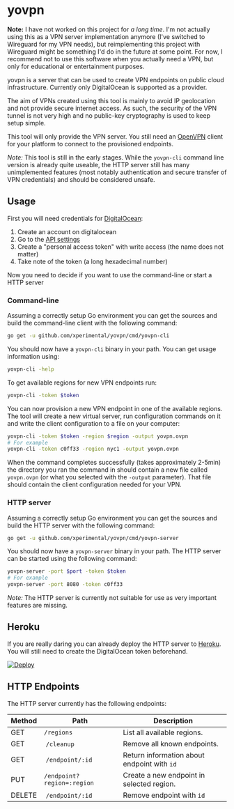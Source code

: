 # yovpn

**Note:** I have not worked on this project for _a long time_. I'm not actually using this as a VPN server implementation anymore (I've switched to Wireguard for my VPN needs), but reimplementing this project with Wireguard might be something I'd do in the future at some point. For now, I recommend not to use this software when you actually need a VPN, but only for educational or entertainment purposes.

yovpn is a server that can be used to create VPN endpoints on public cloud infrastructure. Currently only DigitalOcean is supported as a provider.

The aim of VPNs created using this tool is mainly to avoid IP geolocation and not provide secure internet access. As such, the security of the VPN tunnel is not very high and no public-key cryptography is used to keep setup simple.

This tool will only provide the VPN server. You still need an [OpenVPN](https://openvpn.net/) client for your platform to connect to the provisioned endpoints.

*Note:* This tool is still in the early stages. While the `yovpn-cli` command line version is already quite useable, the HTTP server still has many unimplemented features (most notably authentication and secure transfer of VPN credentials) and should be considered unsafe.

## Usage

First you will need credentials for [DigitalOcean](https://www.digitalocean.com/):

1. Create an account on digitalocean
2. Go to the [API settings](https://cloud.digitalocean.com/settings/applications)
3. Create a "personal access token" with write access (the name does not matter)
4. Take note of the token (a long hexadecimal number)

Now you need to decide if you want to use the command-line or start a HTTP server

### Command-line

Assuming a correctly setup Go environment you can get the sources and build the command-line client with the following command:

```bash
go get -u github.com/xperimental/yovpn/cmd/yovpn-cli
```

You should now have a `yovpn-cli` binary in your path. You can get usage information using:

```bash
yovpn-cli -help
```

To get available regions for new VPN endpoints run:

```bash
yovpn-cli -token $token
```

You can now provision a new VPN endpoint in one of the available regions. The tool will create a new virtual server, run configuration commands on it and write the client configuration to a file on your computer:

```bash
yovpn-cli -token $token -region $region -output yovpn.ovpn
# For example
yovpn-cli -token c0ff33 -region nyc1 -output yovpn.ovpn
```

When the command completes successfully (takes approximately 2-5min) the directory you ran the command in should contain a new file called `yovpn.ovpn` (or what you selected with the `-output` parameter). That file should contain the client configuration needed for your VPN.

### HTTP server

Assuming a correctly setup Go environment you can get the sources and build the HTTP server with the following command:

```bash
go get -u github.com/xperimental/yovpn/cmd/yovpn-server
```

You should now have a `yovpn-server` binary in your path. The HTTP server can be started using the following command:

```bash
yovpn-server -port $port -token $token
# For example
yovpn-server -port 8080 -token c0ff33
```

*Note:* The HTTP server is currently not suitable for use as very important features are missing.

## Heroku

If you are really daring you can already deploy the HTTP server to [Heroku](https://www.heroku.com).
You will still need to create the DigitalOcean token beforehand.

[![Deploy](https://www.herokucdn.com/deploy/button.png)](https://heroku.com/deploy?template=https://github.com/xperimental/yovpn/tree/heroku)

## HTTP Endpoints

The HTTP server currently has the following endpoints:

| Method | Path                       | Description                                 |
|--------|----------------------------|---------------------------------------------|
| GET    | `/regions`                 | List all available regions.                 |
| GET    | `/cleanup`                 | Remove all known endpoints.                  |
| GET    | `/endpoint/:id`            | Return information about endpoint with `id` |
| PUT    | `/endpoint?region=:region` | Create a new endpoint in selected region.   |
| DELETE | `/endpoint/:id`            | Remove endpoint with `id`                   |
